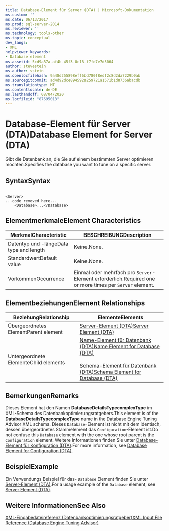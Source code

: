 ```yaml
---
title: Database-Element für Server (DTA) | Microsoft-Dokumentation
ms.custom: ''
ms.date: 06/13/2017
ms.prod: sql-server-2014
ms.reviewer: ''
ms.technology: tools-other
ms.topic: conceptual
dev_langs:
- XML
helpviewer_keywords:
- Database element
ms.assetid: 5cd9a87a-af4b-45f3-8c18-f7fd7e7d3064
author: stevestein
ms.author: sstein
ms.openlocfilehash: 9a48d255898eff6bd780f8edf2c8d2da7229b0ab
ms.sourcegitcommit: ad4d92dce894592a259721a1571b1d8736abacdb
ms.translationtype: MT
ms.contentlocale: de-DE
ms.lasthandoff: 08/04/2020
ms.locfileid: "87695013"
---
```

# <a name="database-element-for-server-dta"></a><span data-ttu-id="3e679-102">Database-Element für Server (DTA)</span><span class="sxs-lookup"><span data-stu-id="3e679-102">Database Element for Server (DTA)</span></span>
  <span data-ttu-id="3e679-103">Gibt die Datenbank an, die Sie auf einem bestimmten Server optimieren möchten.</span><span class="sxs-lookup"><span data-stu-id="3e679-103">Specifies the database you want to tune on a specific server.</span></span>  
  
## <a name="syntax"></a><span data-ttu-id="3e679-104">Syntax</span><span class="sxs-lookup"><span data-stu-id="3e679-104">Syntax</span></span>  
  
```  
  
<Server>  
...code removed here...  
    <Database>...</Database>  
```  
  
## <a name="element-characteristics"></a><span data-ttu-id="3e679-105">Elementmerkmale</span><span class="sxs-lookup"><span data-stu-id="3e679-105">Element Characteristics</span></span>  
  
|<span data-ttu-id="3e679-106">Merkmal</span><span class="sxs-lookup"><span data-stu-id="3e679-106">Characteristic</span></span>|<span data-ttu-id="3e679-107">BESCHREIBUNG</span><span class="sxs-lookup"><span data-stu-id="3e679-107">Description</span></span>|  
|--------------------|-----------------|  
|<span data-ttu-id="3e679-108">Datentyp und -länge</span><span class="sxs-lookup"><span data-stu-id="3e679-108">Data type and length</span></span>|<span data-ttu-id="3e679-109">Keine.</span><span class="sxs-lookup"><span data-stu-id="3e679-109">None.</span></span>|  
|<span data-ttu-id="3e679-110">Standardwert</span><span class="sxs-lookup"><span data-stu-id="3e679-110">Default value</span></span>|<span data-ttu-id="3e679-111">Keine.</span><span class="sxs-lookup"><span data-stu-id="3e679-111">None.</span></span>|  
|<span data-ttu-id="3e679-112">Vorkommen</span><span class="sxs-lookup"><span data-stu-id="3e679-112">Occurrence</span></span>|<span data-ttu-id="3e679-113">Einmal oder mehrfach pro `Server`-Element erforderlich.</span><span class="sxs-lookup"><span data-stu-id="3e679-113">Required one or more times per `Server` element.</span></span>|  
  
## <a name="element-relationships"></a><span data-ttu-id="3e679-114">Elementbeziehungen</span><span class="sxs-lookup"><span data-stu-id="3e679-114">Element Relationships</span></span>  
  
|<span data-ttu-id="3e679-115">Beziehung</span><span class="sxs-lookup"><span data-stu-id="3e679-115">Relationship</span></span>|<span data-ttu-id="3e679-116">Elemente</span><span class="sxs-lookup"><span data-stu-id="3e679-116">Elements</span></span>|  
|------------------|--------------|  
|<span data-ttu-id="3e679-117">Übergeordnetes Element</span><span class="sxs-lookup"><span data-stu-id="3e679-117">Parent element</span></span>|[<span data-ttu-id="3e679-118">Server-Element &#40;DTA&#41;</span><span class="sxs-lookup"><span data-stu-id="3e679-118">Server Element &#40;DTA&#41;</span></span>](server-element-dta.md)|  
|<span data-ttu-id="3e679-119">Untergeordnete Elemente</span><span class="sxs-lookup"><span data-stu-id="3e679-119">Child elements</span></span>|[<span data-ttu-id="3e679-120">Name-Element für Datenbank &#40;DTA&#41;</span><span class="sxs-lookup"><span data-stu-id="3e679-120">Name Element for Database &#40;DTA&#41;</span></span>](name-element-for-database-dta.md)<br /><br /> [<span data-ttu-id="3e679-121">Schema-Element für Datenbank &#40;DTA&#41;</span><span class="sxs-lookup"><span data-stu-id="3e679-121">Schema Element for Database &#40;DTA&#41;</span></span>](schema-element-for-database-dta.md)|  
  
## <a name="remarks"></a><span data-ttu-id="3e679-122">Bemerkungen</span><span class="sxs-lookup"><span data-stu-id="3e679-122">Remarks</span></span>  
 <span data-ttu-id="3e679-123">Dieses Element hat den Namen **DatabaseDetailsTypecomplexType** im XML-Schema des Datenbankoptimierungsratgebers.</span><span class="sxs-lookup"><span data-stu-id="3e679-123">This element is of the **DatabaseDetailsTypecomplexType** name in the Database Engine Tuning Advisor XML schema.</span></span> <span data-ttu-id="3e679-124">Dieses `Database`-Element ist nicht mit dem identisch, dessen übergeordnetes Stammelement das `Configuration`-Element ist.</span><span class="sxs-lookup"><span data-stu-id="3e679-124">Do not confuse this `Database` element with the one whose root parent is the `Configuration` element.</span></span> <span data-ttu-id="3e679-125">Weitere Informationen finden Sie unter [Database-Element für Konfiguration &#40;DTA&#41;](database-element-for-configuration-dta.md).</span><span class="sxs-lookup"><span data-stu-id="3e679-125">For more information, see [Database Element for Configuration &#40;DTA&#41;](database-element-for-configuration-dta.md).</span></span>  
  
## <a name="example"></a><span data-ttu-id="3e679-126">Beispiel</span><span class="sxs-lookup"><span data-stu-id="3e679-126">Example</span></span>  
 <span data-ttu-id="3e679-127">Ein Verwendungs Beispiel für das- `Database` Element finden Sie unter [Server-Element &#40;DTA&#41;](server-element-dta.md).</span><span class="sxs-lookup"><span data-stu-id="3e679-127">For a usage example of the `Database` element, see [Server Element &#40;DTA&#41;](server-element-dta.md).</span></span>  
  
## <a name="see-also"></a><span data-ttu-id="3e679-128">Weitere Informationen</span><span class="sxs-lookup"><span data-stu-id="3e679-128">See Also</span></span>  
 [<span data-ttu-id="3e679-129">XML-Eingabedateireferenz &#40;Datenbankoptimierungsratgeber&#41;</span><span class="sxs-lookup"><span data-stu-id="3e679-129">XML Input File Reference &#40;Database Engine Tuning Advisor&#41;</span></span>](xml-input-file-reference-database-engine-tuning-advisor.md)  
  
  
